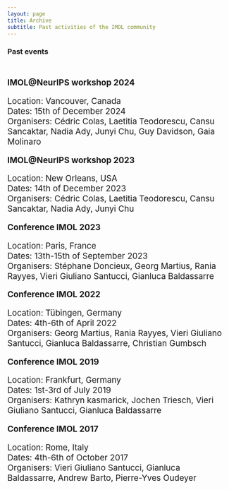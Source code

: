 ```yaml
---
layout: page
title: Archive
subtitle: Past activities of the IMOL community
---
```




<h3 style='margin-bottom: 10pt;'>Past events</h3>
<br>
<div class='description' style='font-size: 14pt;'>

<p><b>IMOL@NeurIPS workshop 2024</b></p>
<p>Location: Vancouver, Canada
<br>Dates: 15th of December 2024
<br>Organisers: Cédric Colas, Laetitia Teodorescu, Cansu Sancaktar, Nadia Ady, Junyi Chu, Guy Davidson, Gaia Molinaro
</p>


<p><b>IMOL@NeurIPS workshop 2023</b></p>
<p>Location: New Orleans, USA
<br>Dates: 14th of December 2023
<br>Organisers: Cédric Colas, Laetitia Teodorescu, Cansu Sancaktar, Nadia Ady, Junyi Chu
</p>


<p><b>Conference IMOL 2023</b></p>
<p>Location: Paris, France
<br>Dates: 13th-15th of September 2023
<br>Organisers: Stéphane Doncieux, Georg Martius, Rania Rayyes, Vieri Giuliano Santucci, Gianluca Baldassarre
</p>

<p><b>Conference IMOL 2022</b></p>
<p>Location: Tübingen, Germany
<br>Dates: 4th-6th of April 2022
<br>Organisers: Georg Martius, Rania Rayyes, Vieri Giuliano Santucci, Gianluca Baldassarre, Christian Gumbsch
</p>

<p><b>Conference IMOL 2019</b></p>
<p>Location: Frankfurt, Germany
<br>Dates: 1st-3rd of July 2019
<br>Organisers: Kathryn kasmarick, Jochen Triesch, Vieri Giuliano Santucci, Gianluca Baldassarre
</p>

<p><b>Conference IMOL 2017</b></p>
<p>Location: Rome, Italy
<br>Dates: 4th-6th of October 2017
<br>Organisers: Vieri Giuliano Santucci, Gianluca Baldassarre, Andrew Barto, Pierre-Yves Oudeyer
</p>

</div>

